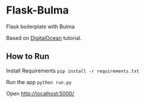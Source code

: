 # Flask-Bulma
Flask boilerplate with Bulma

Based on [DigitalOcean](https://www.digitalocean.com/community/tutorials/how-to-add-authentication-to-your-app-with-flask-login) tutorial.

## How to Run
Install Requirements
`pip install -r requirements.txt`

Run the app
`python run.py`
 
Open [http://localhost:5000/](http://localhost:5000/)
